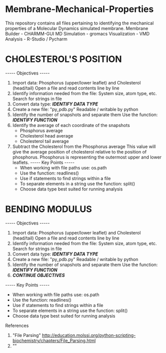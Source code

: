 # Membrane-Mechanical-Properties
This repository contains all files pertaining to identifying the mechanical properties of a Molecular Dynamics simulated membrane.
    Membrane Builder - CHARMM-GUI
    MD Simulation - gromacs
    Visualization - VMD
    Analysis - R-Studio / Pycharm

    
# CHOLESTEROL'S POSITION
----- Objectives -----
1. Import data: Phosphorus (upper/lower leaflet) and Cholesterol (head/tail)
   Open a file and read contents line by line
2. Identify information needed from the file: System size, atom type, etc. 
   Search for strings in file
3. Convert data type: _____IDENTIFY DATA TYPE_____
4. Create a new file: "py_pdb.py"
   Readable / writable by python 
5. Identify the number of snapshots and separate them 
   Use the function: _____IDENTIFY FUNCTION_____
6. Identify the average of each coordinate of the snapshots
   - Phosphorus average
   - Cholesterol head average
   - Cholesterol tail average
7. Subtract the Cholesterol from the Phosphorus average 
   This value will give the average position of cholesterol relative to the position of phosphorus. Phosphorus is representing the outermost upper and lower leaflets.
----- Key Points -----
   + When working with file paths use: os.path
   + Use the function: readlines()
   + Use if statements to find strings within a file
   + To separate elements in a string use the function: split()
   + Choose data type best suited for running analysis
   

# BENDING MODULUS
----- Objectives -----
1. Import data: Phosphorus (upper/lower leaflet) and Cholesterol (head/tail)
   Open a file and read contents line by line
2. Identify information needed from the file: System size, atom type, etc. 
   Search for strings in file
3. Convert data type: _____IDENTIFY DATA TYPE_____
4. Create a new file: "py_pdb.py"
   Readable / writable by python 
5. Identify the number of snapshots and separate them 
   Use the function: _____IDENTIFY FUNCTION_____
6. _____CONTINUE OBJECTIVES_____

----- Key Points -----
   + When working with file paths use: os.path
   + Use the function: readlines()
   + Use if statements to find strings within a file
   + To separate elements in a string use the function: split()
   + Choose data type best suited for running analysis
    
References 
1. "File Parsing"
   http://education.molssi.org/python-scripting-biochemistry/chapters/File_Parsing.html
2. ""